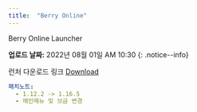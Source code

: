 ```yaml
---
title:  "Berry Online"
---
```


Berry Online Launcher

**업로드 날짜:** 2022년 08월 01일 AM 10:30
{: .notice--info}

런처 다운로드 링크 [Download](https://docs.google.com/uc?export=download&id=1iPs045oDU9dD6at3FlLITHzcwIekUJMr&confirm=t)

```yaml
패치노트:
  - 1.12.2 -> 1.16.5 
  - 메인메뉴 및 브금 변경
```
